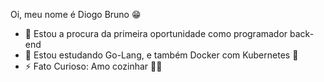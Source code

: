 Oi, meu nome é Diogo Bruno 😁

- 🔭 Estou a procura da primeira oportunidade como programador back-end
- 🌱 Estou estudando Go-Lang, e também Docker com Kubernetes 🐳
- ⚡ Fato Curioso: Amo cozinhar 🐱‍🚀

